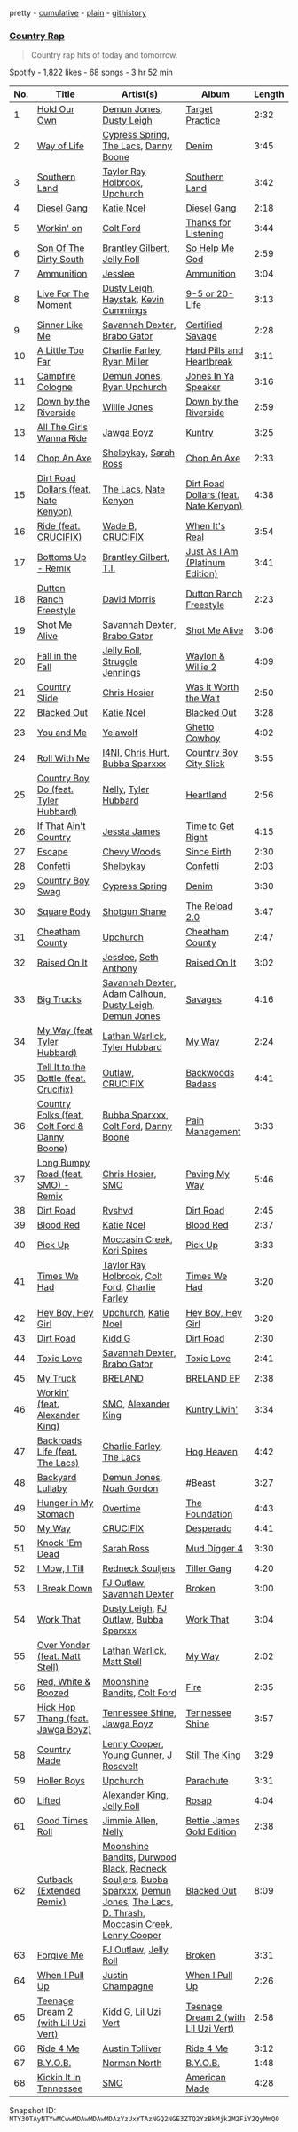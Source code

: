 pretty - [cumulative](/playlists/cumulative/37i9dQZF1DWXbiccytJ5L7.md) - [plain](/playlists/plain/37i9dQZF1DWXbiccytJ5L7) - [githistory](https://github.githistory.xyz/mackorone/spotify-playlist-archive/blob/main/playlists/plain/37i9dQZF1DWXbiccytJ5L7)

### [Country Rap](https://open.spotify.com/playlist/37i9dQZF1DWXbiccytJ5L7)

> Country rap hits of today and tomorrow.

[Spotify](https://open.spotify.com/user/spotify) - 1,822 likes - 68 songs - 3 hr 52 min

| No. | Title | Artist(s) | Album | Length |
|---|---|---|---|---|
| 1 | [Hold Our Own](https://open.spotify.com/track/1AEylK0tRkpw4dKE1pyhyd) | [Demun Jones](https://open.spotify.com/artist/1LkLu8Wywk1qLvWUYAQiZR), [Dusty Leigh](https://open.spotify.com/artist/78n0vEA36pwCD6Vzzg7Ynr) | [Target Practice](https://open.spotify.com/album/4UXqLULHYCflnysccRMF5L) | 2:32 |
| 2 | [Way of Life](https://open.spotify.com/track/772E0ETHUfEwT5gJJOXW0C) | [Cypress Spring](https://open.spotify.com/artist/23PFGrmuqJvklNT9ikqXaC), [The Lacs](https://open.spotify.com/artist/23OFz99wX0NDBBwrxthLWU), [Danny Boone](https://open.spotify.com/artist/6hbruWbLY9C6Id2335jVF8) | [Denim](https://open.spotify.com/album/577oexFxcnZcntdo1TBIjo) | 3:45 |
| 3 | [Southern Land](https://open.spotify.com/track/2bX3Cb6QE8OetYBwJKnd0o) | [Taylor Ray Holbrook](https://open.spotify.com/artist/58nB2Z6IiDdTUTwHYw56xI), [Upchurch](https://open.spotify.com/artist/2pSObt5Fk8izuX8ZfI3jRn) | [Southern Land](https://open.spotify.com/album/06O3dxp8QBUjimf94haj4q) | 3:42 |
| 4 | [Diesel Gang](https://open.spotify.com/track/4PAOoxMolPJnNqkUDmGI4r) | [Katie Noel](https://open.spotify.com/artist/4nreGSB7QWCSeYWKpcz3pt) | [Diesel Gang](https://open.spotify.com/album/5nF2qDdVwzg2rAfxVygEtb) | 2:18 |
| 5 | [Workin' on](https://open.spotify.com/track/5kSPD3rOo2hGYVwheIxpv8) | [Colt Ford](https://open.spotify.com/artist/0OpWIlokQeE7BNQMhuu2Nx) | [Thanks for Listening](https://open.spotify.com/album/3WtqSu0KlVlyDURmFqBjdY) | 3:44 |
| 6 | [Son Of The Dirty South](https://open.spotify.com/track/6WaPKTy7RYb21gs8PasOPL) | [Brantley Gilbert](https://open.spotify.com/artist/5q8HGNo0BjLWaTAhRtbwxa), [Jelly Roll](https://open.spotify.com/artist/19k8AgwwTSxeaxkOuCQEJs) | [So Help Me God](https://open.spotify.com/album/01WU13PMkMohKI8mHJJ0DL) | 2:59 |
| 7 | [Ammunition](https://open.spotify.com/track/5z4lIzved0Jy9AJcwb44uS) | [Jesslee](https://open.spotify.com/artist/7Bve7xtrpHJaFvwn4XIJV1) | [Ammunition](https://open.spotify.com/album/5lTeytt3nJN1hz8bZAiegJ) | 3:04 |
| 8 | [Live For The Moment](https://open.spotify.com/track/6bxDIFhdLKpeyGo0PBIz4w) | [Dusty Leigh](https://open.spotify.com/artist/78n0vEA36pwCD6Vzzg7Ynr), [Haystak](https://open.spotify.com/artist/1Cv4OTcRrMvpUqKQftW88M), [Kevin Cummings](https://open.spotify.com/artist/5CreTojV18Ps5Bl4AOn5Nh) | [9\-5 or 20\-Life](https://open.spotify.com/album/4Zk61choxayZFVg3qIk7DL) | 3:13 |
| 9 | [Sinner Like Me](https://open.spotify.com/track/01sSGVKLUffTpikbdvjEwl) | [Savannah Dexter](https://open.spotify.com/artist/1e2nwjPRhYpmY7m906NFwz), [Brabo Gator](https://open.spotify.com/artist/65Hl3kqIp39UAQcG4FgSHN) | [Certified Savage](https://open.spotify.com/album/0bM7pyWrF2NRJmqppf09hY) | 2:28 |
| 10 | [A Little Too Far](https://open.spotify.com/track/0IYTStpc8Iux9ImzTQvlFu) | [Charlie Farley](https://open.spotify.com/artist/7c9KnWYDsZgK8k5QiCi9wk), [Ryan Miller](https://open.spotify.com/artist/7vzjsRPzEhuj0RtYS3M2jG) | [Hard Pills and Heartbreak](https://open.spotify.com/album/6IkkW1NUKXt8uumIfLHSv2) | 3:11 |
| 11 | [Campfire Cologne](https://open.spotify.com/track/1fslCOmxtyPvE55p3KVTWY) | [Demun Jones](https://open.spotify.com/artist/1LkLu8Wywk1qLvWUYAQiZR), [Ryan Upchurch](https://open.spotify.com/artist/2TQ2YAxUktGmAJkUyQJMBa) | [Jones In Ya Speaker](https://open.spotify.com/album/0CehH8vI5ZodVx7U88ArOk) | 3:16 |
| 12 | [Down by the Riverside](https://open.spotify.com/track/1p5VeCCFyeafMMDaXak10E) | [Willie Jones](https://open.spotify.com/artist/5OCZWZ399lBKgxBxE8cjRM) | [Down by the Riverside](https://open.spotify.com/album/5XeC1lvfqfIs80BoY3qzpC) | 2:59 |
| 13 | [All The Girls Wanna Ride](https://open.spotify.com/track/4u4JqBap9AgXwHMH90pKTl) | [Jawga Boyz](https://open.spotify.com/artist/4rfTlSG4QNPCdjo57jAmMW) | [Kuntry](https://open.spotify.com/album/6EquuFDUflWCLiB6Rc6dsE) | 3:25 |
| 14 | [Chop An Axe](https://open.spotify.com/track/7GtRhC9Akk38hpP1aiyfr6) | [Shelbykay](https://open.spotify.com/artist/6VlMPSbIYyHng6Xx1JmnXD), [Sarah Ross](https://open.spotify.com/artist/6BHFfCwwWCOGRNSZAxNvrk) | [Chop An Axe](https://open.spotify.com/album/7xF5E4uHp1lOUXJFdTcBrb) | 2:33 |
| 15 | [Dirt Road Dollars \(feat\. Nate Kenyon\)](https://open.spotify.com/track/2gzZn5WD5Tb2uOLDw41eGi) | [The Lacs](https://open.spotify.com/artist/23OFz99wX0NDBBwrxthLWU), [Nate Kenyon](https://open.spotify.com/artist/18uDt2CmzLwhbVUORHE6x4) | [Dirt Road Dollars \(feat\. Nate Kenyon\)](https://open.spotify.com/album/4HFhm6f269FUupuUAyFmDr) | 4:38 |
| 16 | [Ride \(feat\. CRUCIFIX\)](https://open.spotify.com/track/0nyA6JFmmF1d1WBb5OHolX) | [Wade B](https://open.spotify.com/artist/6SRngj3jZv4ZH2HDHWMrdQ), [CRUCIFIX](https://open.spotify.com/artist/3TZlqrpMAxc0nR7jKggeyh) | [When It's Real](https://open.spotify.com/album/2Bit7fuwbKJr2BG4b8nPUy) | 3:54 |
| 17 | [Bottoms Up \- Remix](https://open.spotify.com/track/6hbwFerDj55bMGZZvcInze) | [Brantley Gilbert](https://open.spotify.com/artist/5q8HGNo0BjLWaTAhRtbwxa), [T.I.](https://open.spotify.com/artist/4OBJLual30L7gRl5UkeRcT) | [Just As I Am \(Platinum Edition\)](https://open.spotify.com/album/5kdGRd8zK6m135zrjwG6il) | 3:41 |
| 18 | [Dutton Ranch Freestyle](https://open.spotify.com/track/5GUBtgwJqu5YYRlH9UmsEh) | [David Morris](https://open.spotify.com/artist/23Pb3oXBOQj9WEziS6laUW) | [Dutton Ranch Freestyle](https://open.spotify.com/album/12ucndqZaX2jUTEGxWMjDk) | 2:23 |
| 19 | [Shot Me Alive](https://open.spotify.com/track/0p4i3IVz9DMiSs2yq4LiQP) | [Savannah Dexter](https://open.spotify.com/artist/1e2nwjPRhYpmY7m906NFwz), [Brabo Gator](https://open.spotify.com/artist/65Hl3kqIp39UAQcG4FgSHN) | [Shot Me Alive](https://open.spotify.com/album/0JeH0Zusi2x59hwWik9Za9) | 3:06 |
| 20 | [Fall in the Fall](https://open.spotify.com/track/6bXSfLBuqFQtVHNLxXbqbk) | [Jelly Roll](https://open.spotify.com/artist/19k8AgwwTSxeaxkOuCQEJs), [Struggle Jennings](https://open.spotify.com/artist/7HnPsSFnXUJ8XiHt1UuQ23) | [Waylon & Willie 2](https://open.spotify.com/album/4o9I622N2dNhGOiaHqjwad) | 4:09 |
| 21 | [Country Slide](https://open.spotify.com/track/2WbgJl4hnuimyrJHYEOCz4) | [Chris Hosier](https://open.spotify.com/artist/1ZyPVE0wXLVuEGEYpoFx22) | [Was it Worth the Wait](https://open.spotify.com/album/058BIgTkc6mY12RGU1ylfm) | 2:50 |
| 22 | [Blacked Out](https://open.spotify.com/track/5ImqyYZ3zgraskdflX6Cdc) | [Katie Noel](https://open.spotify.com/artist/4nreGSB7QWCSeYWKpcz3pt) | [Blacked Out](https://open.spotify.com/album/3Hi7EH9ZBJCzH8dLll20A6) | 3:28 |
| 23 | [You and Me](https://open.spotify.com/track/53QA7j4pHWAtbE3D0Glh7Q) | [Yelawolf](https://open.spotify.com/artist/68DWke2VjdDmA75aJX5C57) | [Ghetto Cowboy](https://open.spotify.com/album/2dTnaecImWLJOMrJgF5HAt) | 4:02 |
| 24 | [Roll With Me](https://open.spotify.com/track/1A8bSRTIaWjOjtt1y8gmZO) | [I4NI](https://open.spotify.com/artist/3zLyy1Z82ukEfGVOsOB2Io), [Chris Hurt](https://open.spotify.com/artist/6cOsEsSXiTvTRciYa0nol2), [Bubba Sparxxx](https://open.spotify.com/artist/3RPYHNSwe3w0mtfJwKIN9P) | [Country Boy City Slick](https://open.spotify.com/album/58rS611GRSt8OEG1Wb1fRu) | 3:55 |
| 25 | [Country Boy Do \(feat\. Tyler Hubbard\)](https://open.spotify.com/track/24MH7MzHl5XAYlmMdn85CF) | [Nelly](https://open.spotify.com/artist/2gBjLmx6zQnFGQJCAQpRgw), [Tyler Hubbard](https://open.spotify.com/artist/3BEV5FcxOtkQJ7lLRKMh3V) | [Heartland](https://open.spotify.com/album/1a7BlXLCqjTxQh6X8L9JBL) | 2:56 |
| 26 | [If That Ain't Country](https://open.spotify.com/track/2bWaQyC68Bt7FSXCACY2aN) | [Jessta James](https://open.spotify.com/artist/35Gl3ugDwfqKvwOrlHcQqK) | [Time to Get Right](https://open.spotify.com/album/5DULWTKKsU4R7aXFOfo3OB) | 4:15 |
| 27 | [Escape](https://open.spotify.com/track/3dqB7rcjQOck6MbWfV4Nhd) | [Chevy Woods](https://open.spotify.com/artist/6hSbppor1AmH9RGzyxOcGT) | [Since Birth](https://open.spotify.com/album/00TQLFYMVs0VjBsHLiASzh) | 2:30 |
| 28 | [Confetti](https://open.spotify.com/track/3YP3VB9FEdbAzoC9RZ5frW) | [Shelbykay](https://open.spotify.com/artist/6VlMPSbIYyHng6Xx1JmnXD) | [Confetti](https://open.spotify.com/album/57UcRsgqFNbrjUa1iDmAbv) | 2:03 |
| 29 | [Country Boy Swag](https://open.spotify.com/track/6c0IDzUOmZnDJOiHFu7q4F) | [Cypress Spring](https://open.spotify.com/artist/23PFGrmuqJvklNT9ikqXaC) | [Denim](https://open.spotify.com/album/577oexFxcnZcntdo1TBIjo) | 3:30 |
| 30 | [Square Body](https://open.spotify.com/track/4O5q0TmgkMxvf7ksLINGCW) | [Shotgun Shane](https://open.spotify.com/artist/0t4OC45mZTJBIjcIJmu4xw) | [The Reload 2.0](https://open.spotify.com/album/1vqjfnMlzdUQ3TaVLD7Rsk) | 3:47 |
| 31 | [Cheatham County](https://open.spotify.com/track/29ad3oJC56R3hFO9XKSDgb) | [Upchurch](https://open.spotify.com/artist/2pSObt5Fk8izuX8ZfI3jRn) | [Cheatham County](https://open.spotify.com/album/0gN8RBGUyEGmhUNDT98vG4) | 2:47 |
| 32 | [Raised On It](https://open.spotify.com/track/5A9yQ6iMNyWomSolE0Txme) | [Jesslee](https://open.spotify.com/artist/7Bve7xtrpHJaFvwn4XIJV1), [Seth Anthony](https://open.spotify.com/artist/69fyBUeaP6u5zUKxhJi2wo) | [Raised On It](https://open.spotify.com/album/5cege1fUUvELehDKVy8kF3) | 3:02 |
| 33 | [Big Trucks](https://open.spotify.com/track/5ooRDQU9vc9x0c7mO1Exw1) | [Savannah Dexter](https://open.spotify.com/artist/1e2nwjPRhYpmY7m906NFwz), [Adam Calhoun](https://open.spotify.com/artist/4fZ8AuVP6Y8mLmCoybfKpC), [Dusty Leigh](https://open.spotify.com/artist/78n0vEA36pwCD6Vzzg7Ynr), [Demun Jones](https://open.spotify.com/artist/1LkLu8Wywk1qLvWUYAQiZR) | [Savages](https://open.spotify.com/album/6C2HnjRUd6azJaiawibKUP) | 4:16 |
| 34 | [My Way \(feat Tyler Hubbard\)](https://open.spotify.com/track/3qppdX325WO677KrczGZrv) | [Lathan Warlick](https://open.spotify.com/artist/6Wg68vsyRjVt7TRJsWNWSP), [Tyler Hubbard](https://open.spotify.com/artist/3BEV5FcxOtkQJ7lLRKMh3V) | [My Way](https://open.spotify.com/album/42rGSwtLPemPlWDWNWLKym) | 2:24 |
| 35 | [Tell It to the Bottle \(feat\. Crucifix\)](https://open.spotify.com/track/5fk1AIw7aq6KrFiVw9cLXP) | [Outlaw](https://open.spotify.com/artist/2pJGajElsjl8qbfsd17uED), [CRUCIFIX](https://open.spotify.com/artist/3TZlqrpMAxc0nR7jKggeyh) | [Backwoods Badass](https://open.spotify.com/album/2qR2tuNdy15hqhhP7BUCh9) | 4:41 |
| 36 | [Country Folks \(feat\. Colt Ford & Danny Boone\)](https://open.spotify.com/track/1BsvAobGiVCaqRAixv22CW) | [Bubba Sparxxx](https://open.spotify.com/artist/3RPYHNSwe3w0mtfJwKIN9P), [Colt Ford](https://open.spotify.com/artist/0OpWIlokQeE7BNQMhuu2Nx), [Danny Boone](https://open.spotify.com/artist/6hbruWbLY9C6Id2335jVF8) | [Pain Management](https://open.spotify.com/album/0q3foQ56tQjePzX6SXCdTK) | 3:33 |
| 37 | [Long Bumpy Road \(feat\. SMO\) \- Remix](https://open.spotify.com/track/7mHQvybBKPU8U2q1WVhj0j) | [Chris Hosier](https://open.spotify.com/artist/1ZyPVE0wXLVuEGEYpoFx22), [SMO](https://open.spotify.com/artist/06zS0fTnfMX9Bg3UTfKbD9) | [Paving My Way](https://open.spotify.com/album/6XgqbPax3lypTi5EikNsMA) | 5:46 |
| 38 | [Dirt Road](https://open.spotify.com/track/2QmpdwkRlSABLeVCIE3o8r) | [Rvshvd](https://open.spotify.com/artist/4YTk2H7LWeoCgdoQ5umieQ) | [Dirt Road](https://open.spotify.com/album/4TZ5hONwJtP0pYCkIzb7Zo) | 2:45 |
| 39 | [Blood Red](https://open.spotify.com/track/2Sg4k2Y2N2Ju0YZzCc81VN) | [Katie Noel](https://open.spotify.com/artist/4nreGSB7QWCSeYWKpcz3pt) | [Blood Red](https://open.spotify.com/album/3a70N0bVBOpzQfnaMOU3Gk) | 2:37 |
| 40 | [Pick Up](https://open.spotify.com/track/2lNRmLIgGeLvXbG2Pb1uss) | [Moccasin Creek](https://open.spotify.com/artist/0NbK6zi0udNSXMzL7Ekq5T), [Kori Spires](https://open.spotify.com/artist/6avl0QvhBIoRg4lbJJtw39) | [Pick Up](https://open.spotify.com/album/1mmL1c08dZxlB7SJRX0f8D) | 3:33 |
| 41 | [Times We Had](https://open.spotify.com/track/07BnMSbUANs8DDRZ1HDoy8) | [Taylor Ray Holbrook](https://open.spotify.com/artist/58nB2Z6IiDdTUTwHYw56xI), [Colt Ford](https://open.spotify.com/artist/0OpWIlokQeE7BNQMhuu2Nx), [Charlie Farley](https://open.spotify.com/artist/7c9KnWYDsZgK8k5QiCi9wk) | [Times We Had](https://open.spotify.com/album/2MOK1PsjU663gPeJi0IK1N) | 3:20 |
| 42 | [Hey Boy, Hey Girl](https://open.spotify.com/track/47f6eZgviwSZciXGv2iWYg) | [Upchurch](https://open.spotify.com/artist/2pSObt5Fk8izuX8ZfI3jRn), [Katie Noel](https://open.spotify.com/artist/4nreGSB7QWCSeYWKpcz3pt) | [Hey Boy, Hey Girl](https://open.spotify.com/album/4YemyQre4YNNvLLM3huRrN) | 3:20 |
| 43 | [Dirt Road](https://open.spotify.com/track/24LyKCgvEia1eAPUbuISlk) | [Kidd G](https://open.spotify.com/artist/5edcHuf8pWH3I00WTorajM) | [Dirt Road](https://open.spotify.com/album/2rVX2YE6zvgkTVsWmk7OP5) | 2:30 |
| 44 | [Toxic Love](https://open.spotify.com/track/3jrVt9JiLZOylwndgKTqJV) | [Savannah Dexter](https://open.spotify.com/artist/1e2nwjPRhYpmY7m906NFwz), [Brabo Gator](https://open.spotify.com/artist/65Hl3kqIp39UAQcG4FgSHN) | [Toxic Love](https://open.spotify.com/album/4sncnWAHqc5gDwPfYa1G5o) | 2:41 |
| 45 | [My Truck](https://open.spotify.com/track/6jGyDvL1Rf4XfwTb25o1HN) | [BRELAND](https://open.spotify.com/artist/0C86lmpnwiyLDUiyo4d0P1) | [BRELAND EP](https://open.spotify.com/album/61oSbcEqPRT4bTnP4YCQvt) | 2:38 |
| 46 | [Workin' \(feat\. Alexander King\)](https://open.spotify.com/track/4fkUsaC0dJfHp5N1kIrZlr) | [SMO](https://open.spotify.com/artist/06zS0fTnfMX9Bg3UTfKbD9), [Alexander King](https://open.spotify.com/artist/5hvNjGBoEkn4ENKwDvtouW) | [Kuntry Livin'](https://open.spotify.com/album/1vLTwC9j9fDAwPt6mqkUi0) | 3:34 |
| 47 | [Backroads Life \(feat\. The Lacs\)](https://open.spotify.com/track/75RsCkcyXJvc26HmmwKhlu) | [Charlie Farley](https://open.spotify.com/artist/7c9KnWYDsZgK8k5QiCi9wk), [The Lacs](https://open.spotify.com/artist/23OFz99wX0NDBBwrxthLWU) | [Hog Heaven](https://open.spotify.com/album/4d6JJcqCvlw4XBT5c3gbAf) | 4:42 |
| 48 | [Backyard Lullaby](https://open.spotify.com/track/3A1DKJEl8D6tRmr4Fnssz0) | [Demun Jones](https://open.spotify.com/artist/1LkLu8Wywk1qLvWUYAQiZR), [Noah Gordon](https://open.spotify.com/artist/3SgE8veHiqVK2xezARDQPH) | [\#Beast](https://open.spotify.com/album/4BvrkvRdx6JjDpTFDqDSi6) | 3:27 |
| 49 | [Hunger in My Stomach](https://open.spotify.com/track/4JcoMt9O0jUumJG2PoJGss) | [Overtime](https://open.spotify.com/artist/3CTYZXZSVMF5WkZLg43YLV) | [The Foundation](https://open.spotify.com/album/6CnajEdJG9GdOe7UgSit7T) | 4:43 |
| 50 | [My Way](https://open.spotify.com/track/2ffKq4FMAknQKEdFLOmhG0) | [CRUCIFIX](https://open.spotify.com/artist/3TZlqrpMAxc0nR7jKggeyh) | [Desperado](https://open.spotify.com/album/6VR5bkzVTgxlXpsEo9uaYf) | 4:41 |
| 51 | [Knock 'Em Dead](https://open.spotify.com/track/2bGNFu7Hp1ZZFEaJEWy7ln) | [Sarah Ross](https://open.spotify.com/artist/6BHFfCwwWCOGRNSZAxNvrk) | [Mud Digger 4](https://open.spotify.com/album/2RG6477nEGHWCoyVCi7dSh) | 3:30 |
| 52 | [I Mow, I Till](https://open.spotify.com/track/7xOSlsorO1COjKfIdVk5t7) | [Redneck Souljers](https://open.spotify.com/artist/5FY8IkeSIChD7WcmPPH5NW) | [Tiller Gang](https://open.spotify.com/album/0NJcvtv173uUae6NFosCIl) | 4:20 |
| 53 | [I Break Down](https://open.spotify.com/track/3HrgCysmgDJpAGRrigxEq6) | [FJ Outlaw](https://open.spotify.com/artist/7LOfwXilquLSyzg493dPwJ), [Savannah Dexter](https://open.spotify.com/artist/1e2nwjPRhYpmY7m906NFwz) | [Broken](https://open.spotify.com/album/0vFFeehyxP9DIMR4gGpXap) | 3:00 |
| 54 | [Work That](https://open.spotify.com/track/4k0Gpz3QD12vVV6XJF7uOy) | [Dusty Leigh](https://open.spotify.com/artist/78n0vEA36pwCD6Vzzg7Ynr), [FJ Outlaw](https://open.spotify.com/artist/7LOfwXilquLSyzg493dPwJ), [Bubba Sparxxx](https://open.spotify.com/artist/3RPYHNSwe3w0mtfJwKIN9P) | [Work That](https://open.spotify.com/album/3wi2k5B4qfXu3EwmTsggjD) | 3:04 |
| 55 | [Over Yonder \(feat\. Matt Stell\)](https://open.spotify.com/track/7JQgMt8a20UkwAHoYa1Ex4) | [Lathan Warlick](https://open.spotify.com/artist/6Wg68vsyRjVt7TRJsWNWSP), [Matt Stell](https://open.spotify.com/artist/7EekKnlf2HwNaLLpL9Cpgy) | [My Way](https://open.spotify.com/album/42rGSwtLPemPlWDWNWLKym) | 2:02 |
| 56 | [Red, White & Boozed](https://open.spotify.com/track/6csDpdNhk1TUqqgBeBFwnb) | [Moonshine Bandits](https://open.spotify.com/artist/7DBsiQxsZAKC5lHoRCdOFG), [Colt Ford](https://open.spotify.com/artist/0OpWIlokQeE7BNQMhuu2Nx) | [Fire](https://open.spotify.com/album/6OrAtQd8lAdUhn7KzmQCaP) | 2:35 |
| 57 | [Hick Hop Thang \(feat\. Jawga Boyz\)](https://open.spotify.com/track/7BQtrNgI3DoitGB1IE8gI9) | [Tennessee Shine](https://open.spotify.com/artist/2EMzEaCYBoIXBSAdyryi4l), [Jawga Boyz](https://open.spotify.com/artist/4rfTlSG4QNPCdjo57jAmMW) | [Tennessee Shine](https://open.spotify.com/album/4smxfavZtbma0XLdYiiMA0) | 3:57 |
| 58 | [Country Made](https://open.spotify.com/track/2dzQTTYxfcKpH8PncC3SkE) | [Lenny Cooper](https://open.spotify.com/artist/4GhUchfx0YFPsDaXZRJp8v), [Young Gunner](https://open.spotify.com/artist/5U4zQH57FFSIBvYigOk7G1), [J Rosevelt](https://open.spotify.com/artist/49o8zl9XztPTeGDc5D0xaj) | [Still The King](https://open.spotify.com/album/58yc5Wx0ShmeAsJjParire) | 3:29 |
| 59 | [Holler Boys](https://open.spotify.com/track/3z0dzcrMa0e9TpP6xxKwaU) | [Upchurch](https://open.spotify.com/artist/2pSObt5Fk8izuX8ZfI3jRn) | [Parachute](https://open.spotify.com/album/0x1pqWmdjByJt0lVEUr99c) | 3:31 |
| 60 | [Lifted](https://open.spotify.com/track/3CsdmO3Uh0qqlIli1wvnjM) | [Alexander King](https://open.spotify.com/artist/5hvNjGBoEkn4ENKwDvtouW), [Jelly Roll](https://open.spotify.com/artist/19k8AgwwTSxeaxkOuCQEJs) | [Rosap](https://open.spotify.com/album/02UEIpucuJMIqjifFgCh8c) | 4:04 |
| 61 | [Good Times Roll](https://open.spotify.com/track/6iP3HRpbWj0iPd8gTSQgCn) | [Jimmie Allen](https://open.spotify.com/artist/147nKr9upHZSSxqCzh9j7c), [Nelly](https://open.spotify.com/artist/2gBjLmx6zQnFGQJCAQpRgw) | [Bettie James Gold Edition](https://open.spotify.com/album/7nkRtJr1dCHcQJHUvi2Dii) | 2:38 |
| 62 | [Outback \(Extended Remix\)](https://open.spotify.com/track/5ycmDZVfvCFRIwALkTFwbb) | [Moonshine Bandits](https://open.spotify.com/artist/7DBsiQxsZAKC5lHoRCdOFG), [Durwood Black](https://open.spotify.com/artist/4MUvRyLfPPLd35bnFTUjDz), [Redneck Souljers](https://open.spotify.com/artist/5FY8IkeSIChD7WcmPPH5NW), [Bubba Sparxxx](https://open.spotify.com/artist/3RPYHNSwe3w0mtfJwKIN9P), [Demun Jones](https://open.spotify.com/artist/1LkLu8Wywk1qLvWUYAQiZR), [The Lacs](https://open.spotify.com/artist/23OFz99wX0NDBBwrxthLWU), [D\. Thrash](https://open.spotify.com/artist/0xZDRONxKQoyG5S2HTbjj5), [Moccasin Creek](https://open.spotify.com/artist/0NbK6zi0udNSXMzL7Ekq5T), [Lenny Cooper](https://open.spotify.com/artist/4GhUchfx0YFPsDaXZRJp8v) | [Blacked Out](https://open.spotify.com/album/4F2ntJClTmxq4oP82MuMV2) | 8:09 |
| 63 | [Forgive Me](https://open.spotify.com/track/2mBnRpo3EECA5UB24qU2AS) | [FJ Outlaw](https://open.spotify.com/artist/7LOfwXilquLSyzg493dPwJ), [Jelly Roll](https://open.spotify.com/artist/19k8AgwwTSxeaxkOuCQEJs) | [Broken](https://open.spotify.com/album/3rFkyJX6pMbRmz9jaskhdz) | 3:31 |
| 64 | [When I Pull Up](https://open.spotify.com/track/7aHzBx4XwGc0e1d7sKd5Md) | [Justin Champagne](https://open.spotify.com/artist/7Db8AKNMsmpj2CN9H8lVxH) | [When I Pull Up](https://open.spotify.com/album/7LfEgScSBQT6MD7ugKB6oa) | 2:26 |
| 65 | [Teenage Dream 2 \(with Lil Uzi Vert\)](https://open.spotify.com/track/1P9JOrLMizchG5imSTQqrI) | [Kidd G](https://open.spotify.com/artist/5edcHuf8pWH3I00WTorajM), [Lil Uzi Vert](https://open.spotify.com/artist/4O15NlyKLIASxsJ0PrXPfz) | [Teenage Dream 2 \(with Lil Uzi Vert\)](https://open.spotify.com/album/462FYqbPKtgQrdP390TKuA) | 2:58 |
| 66 | [Ride 4 Me](https://open.spotify.com/track/7yyEXTDz5p8BrN60dmYOJ3) | [Austin Tolliver](https://open.spotify.com/artist/3mJzTRR6NlyNWYkZ946WgC) | [Ride 4 Me](https://open.spotify.com/album/0GikiFDQpTLKZ6ytl4zms0) | 3:12 |
| 67 | [B.Y.O.B.](https://open.spotify.com/track/0eV8jHjIz5mC4hrDcARzur) | [Norman North](https://open.spotify.com/artist/3qKHegS8r4Q08xagEIJwez) | [B.Y.O.B.](https://open.spotify.com/album/5ax0ni9GqPz5ClUlFGw3bR) | 1:48 |
| 68 | [Kickin It In Tennessee](https://open.spotify.com/track/00tjbaCO1fXTdFdCrQH09L) | [SMO](https://open.spotify.com/artist/06zS0fTnfMX9Bg3UTfKbD9) | [American Made](https://open.spotify.com/album/1etK14fl8H9iwvaaEBobXU) | 4:28 |

Snapshot ID: `MTY3OTAyNTYwMCwwMDAwMDAwMDAzYzUxYTAzNGQ2NGE3ZTQ2YzBkMjk2M2FiY2QyMmQ0`
